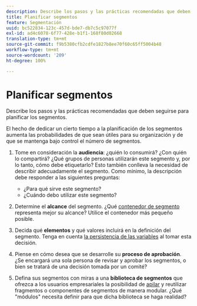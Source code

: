 ```yaml
---
description: Describe los pasos y las prácticas recomendadas que deben seguirse para planificar los segmentos.
title: Planificar segmentos
feature: Segmentación
uuid: bc522834-123c-457d-bde7-db7c5c97077f
exl-id: ad4c6078-6f77-428e-b1f1-168f80d02668
translation-type: tm+mt
source-git-commit: f9b5380cfb2cdfe1827b8ee70f60c65ff5004b48
workflow-type: tm+mt
source-wordcount: '209'
ht-degree: 100%

---
```


# Planificar segmentos

Describe los pasos y las prácticas recomendadas que deben seguirse para planificar los segmentos.

El hecho de dedicar un cierto tiempo a la planificación de los segmentos aumenta las probabilidades de que sean útiles para su organización y de que se mantenga bajo control el número de segmentos.

1. Tome en consideración la **audiencia**: ¿quién lo consumirá? ¿Con quién lo compartirá? ¿Qué grupos de personas utilizarán este segmento y, por lo tanto, cómo debe etiquetarlo? Esto también conlleva la necesidad de describir adecuadamente el segmento. Como mínimo, la descripción debe responder a las siguientes preguntas:

   * ¿Para qué sirve este segmento?
   * ¿Cuándo debo utilizar este segmento?

1. Determine el **alcance** del segmento. ¿Qué [contenedor de segmento](/help/components/segmentation/seg-overview.md) representa mejor su alcance? Utilice el contenedor más pequeño posible.

1. Decida qué **elementos** y qué valores incluirá en la definición del segmento. Tenga en cuenta [la persistencia de las variables](/help/components/segmentation/seg-overview.md) al tomar esta decisión.

1. Piense en cómo desea que se desarrolle su **proceso de aprobación**. ¿Se encargará una sola persona de revisar y aprobar los segmentos, o bien se tratará de una decisión tomada por un comité?
1. Defina sus segmentos con miras a una **biblioteca de segmentos** que ofrezca a los usuarios empresariales la posibilidad de [apilar](/help/components/segmentation/segmentation-workflow/seg-build.md) y reutilizar fragmentos o componentes de segmentos de manera modular. ¿Qué &quot;módulos&quot; necesita definir para que dicha biblioteca se haga realidad?

